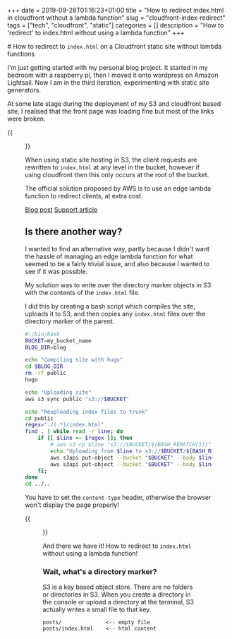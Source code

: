+++ 
date = 2019-09-28T01:16:23+01:00
title = "How to redirect index.html in cloudfront without a lambda function"
slug = "cloudfront-index-redirect"
tags = ["tech", "cloudfront", "static"]
categories = []
description = "How to 'redirect' to index.html without using a lambda function"
+++

# How to redirect to `index.html` on a Cloudfront static site without lambda functions

I'm just getting started with my personal blog project. It started in my bedroom with a raspberry pi, then I moved it onto wordpress on Amazon Lightsail. Now I am in the third iteration, experimenting with static site generators.

At some late stage during the deployment of my S3 and cloudfront based site, I realised that the front page was loading fine but most of the links were broken.

{{<figure source="img/tech/bad-index.png">}}

When using static site hosting in S3, the client requests are rewritten to `index.html` at any level in the bucket, however if using cloudfront then this only occurs at the root of the bucket.

The official solution proposed by AWS is to use an edge lambda function to redirect clients, at extra cost.

[Blog post](https://aws.amazon.com/blogs/compute/implementing-default-directory-indexes-in-amazon-s3-backed-amazon-cloudfront-origins-using-lambdaedge/)
[Support article](https://aws.amazon.com/premiumsupport/knowledge-center/cloudfront-default-root-object-subdirectory/)

## Is there another way?

I wanted to find an alternative way, partly because I didn't want the hassle of managing an edge lambda function for what seemed to be a fairly trivial issue, and also because I wanted to see if it was possible.

My solution was to write over the directory marker objects in S3 with the contents of the `index.html` file.

I did this by creating a bash script which compiles the site, uploads it to S3, and then copies any `index.html` files over the directory marker of the parent.

```bash
#!/bin/bash
BUCKET=my_bucket_name
BLOG_DIR=blog

echo "Compiling site with hugo"
cd $BLOG_DIR
rm -rf public
hugo

echo "Uploading site"
aws s3 sync public "s3://$BUCKET"

echo "Reuploading index files to trunk"
cd public
regex="./(.*)/index.html"
find . | while read -r line; do
    if [[ $line =~ $regex ]]; then
        # aws s3 cp $line "s3://$BUCKET/${BASH_REMATCH[1]}"
        echo "Uploading from $line to s3://$BUCKET/${BASH_REMATCH[1]}/"
        aws s3api put-object --bucket "$BUCKET" --body $line --key "${BASH_REMATCH[1]}" --content-type text/html > /dev/null
        aws s3api put-object --bucket "$BUCKET" --body $line --key "${BASH_REMATCH[1]}/" --content-type text/html > /dev/null
    fi;
done
cd ../..
```

You have to set the `content-type` header, otherwise the browser won't display the page properly!

{{<figure source="img/tech/good-index.png">}}

And there we have it! How to redirect to `index.html` without using a lambda function!

### Wait, what's a directory marker?

S3 is a key based object store. There are no folders or directories in S3. When you create a directory in the console or upload a directory at the terminal, S3 actually writes a small file to that key.

```
posts/              <-- empty file
posts/index.html    <-- html content
```
